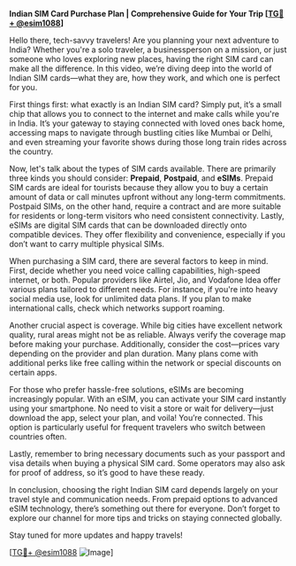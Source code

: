 **Indian SIM Card Purchase Plan | Comprehensive Guide for Your Trip [[TG💪+ @esim1088](https://t.me/s/esim1088)]**

Hello there, tech-savvy travelers! Are you planning your next adventure to India? Whether you're a solo traveler, a businessperson on a mission, or just someone who loves exploring new places, having the right SIM card can make all the difference. In this video, we’re diving deep into the world of Indian SIM cards—what they are, how they work, and which one is perfect for you.

First things first: what exactly is an Indian SIM card? Simply put, it’s a small chip that allows you to connect to the internet and make calls while you're in India. It’s your gateway to staying connected with loved ones back home, accessing maps to navigate through bustling cities like Mumbai or Delhi, and even streaming your favorite shows during those long train rides across the country.

Now, let's talk about the types of SIM cards available. There are primarily three kinds you should consider: **Prepaid**, **Postpaid**, and **eSIMs**. Prepaid SIM cards are ideal for tourists because they allow you to buy a certain amount of data or call minutes upfront without any long-term commitments. Postpaid SIMs, on the other hand, require a contract and are more suitable for residents or long-term visitors who need consistent connectivity. Lastly, eSIMs are digital SIM cards that can be downloaded directly onto compatible devices. They offer flexibility and convenience, especially if you don’t want to carry multiple physical SIMs.

When purchasing a SIM card, there are several factors to keep in mind. First, decide whether you need voice calling capabilities, high-speed internet, or both. Popular providers like Airtel, Jio, and Vodafone Idea offer various plans tailored to different needs. For instance, if you're into heavy social media use, look for unlimited data plans. If you plan to make international calls, check which networks support roaming.

Another crucial aspect is coverage. While big cities have excellent network quality, rural areas might not be as reliable. Always verify the coverage map before making your purchase. Additionally, consider the cost—prices vary depending on the provider and plan duration. Many plans come with additional perks like free calling within the network or special discounts on certain apps.

For those who prefer hassle-free solutions, eSIMs are becoming increasingly popular. With an eSIM, you can activate your SIM card instantly using your smartphone. No need to visit a store or wait for delivery—just download the app, select your plan, and voila! You’re connected. This option is particularly useful for frequent travelers who switch between countries often.

Lastly, remember to bring necessary documents such as your passport and visa details when buying a physical SIM card. Some operators may also ask for proof of address, so it’s good to have these ready.

In conclusion, choosing the right Indian SIM card depends largely on your travel style and communication needs. From prepaid options to advanced eSIM technology, there’s something out there for everyone. Don’t forget to explore our channel for more tips and tricks on staying connected globally. 

Stay tuned for more updates and happy travels!

[[TG💪+ @esim1088](https://t.me/s/esim1088) ![Image](https://i.postimg.cc/Y0z9fWf4/image.png)]